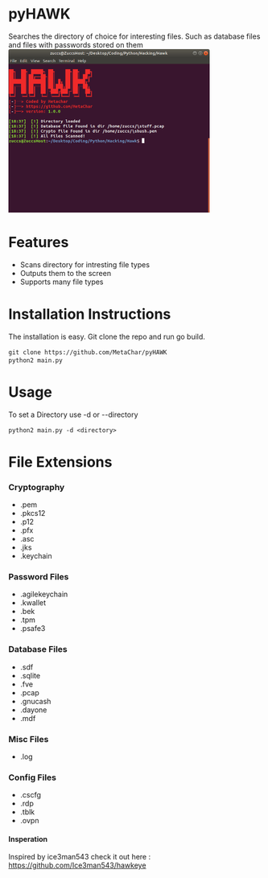 # pyHAWK
Searches the directory of choice for interesting files. Such as database files and files with passwords stored on them
<img src="demo.png" width="400">

# Features
+ Scans directory for intresting file types
+ Outputs them to the screen
+ Supports many file types 

# Installation Instructions

The installation is easy. Git clone the repo and run go build.

```
git clone https://github.com/MetaChar/pyHAWK
python2 main.py
```


# Usage
To set a Directory use -d or --directory
``` 
python2 main.py -d <directory>
```

# File Extensions
### Cryptography
+ .pem
+ .pkcs12
+ .p12
+ .pfx
+ .asc
+ .jks
+ .keychain

### Password Files
+ .agilekeychain
+ .kwallet
+ .bek
+ .tpm
+ .psafe3

### Database Files
+ .sdf
+ .sqlite
+ .fve
+ .pcap
+ .gnucash
+ .dayone
+ .mdf

### Misc Files
+ .log

### Config Files
+ .cscfg
+ .rdp
+ .tblk
+ .ovpn


#### Insperation
Inspired by ice3man543 check it out here : https://github.com/Ice3man543/hawkeye

